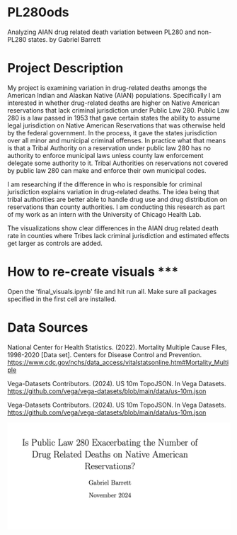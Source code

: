 # PL280ods
Analyzing AIAN drug related death variation between PL280 and non-PL280 states.
by Gabriel Barrett

# Project Description

My project is examining variation in drug-related deaths amongs the American Indian and Alaskan
Native (AIAN) populations. Specifically I am interested in whether drug-related deaths are higher
on Native American reservations that lack criminal jurisdiction under Public Law 280. Public Law 280
is a law passed in 1953 that gave certain states the ability to assume legal jurisdiction on Native American
Reservations that was otherwise held by the federal government. In the process, it gave the states
jurisdiction over all minor and municipal criminal offenses. In practice what that means is that
a Tribal Authority on a reservation under public law 280 has no authority to enforce municipal laws
unless county law enforcement delegate some authority to it. Tribal Authorities on reservations
not covered by public law 280 can make and enforce their own municipal codes. 

I am researching if the difference in who is responsible for criminal jurisdiction explains variation in drug-related deaths. The idea being that tribal authorities are better able to handle drug use and 
drug distribution on reservations than county authorities. I am conducting this research
as part of my work as an intern with the University of Chicago Health Lab.

The visualizations show clear differences in the AIAN drug related death rate in counties
where Tribes lack criminal jurisdiction and estimated effects get larger as controls are added.

# How to re-create visuals ***

Open the 'final_visuals.ipynb' file and hit run all. Make sure all packages
specified in the first cell are installed.

# Data Sources

National Center for Health Statistics. (2022). Mortality Multiple Cause Files, 1998-2020 [Data set]. Centers for Disease Control and Prevention. https://www.cdc.gov/nchs/data_access/vitalstatsonline.htm#Mortality_Multiple

Vega-Datasets Contributors. (2024). US 10m TopoJSON. In Vega Datasets. https://github.com/vega/vega-datasets/blob/main/data/us-10m.json

Vega-Datasets Contributors. (2024). US 10m TopoJSON. In Vega Datasets. https://github.com/vega/vega-datasets/blob/main/data/us-10m.json

![Alt text](screenshot.png)